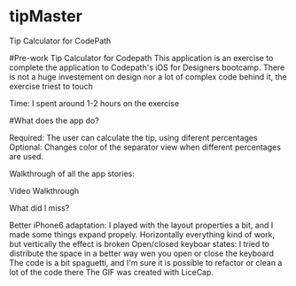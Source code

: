 # tipMaster
Tip Calculator for CodePath


#Pre-work Tip Calculator for Codepath
This application is an exercise to complete the application to Codepath's iOS for Designers bootcamp. There is not a huge investement on design nor a lot of complex code behind it, the exercise triest to touch

Time: I spent around 1-2 hours on the exercise

#What does the app do?

 Required: The user can calculate the tip, using diferent percentages
 Optional: Changes color of the separator view when different percentages are used.

Walkthrough of all the app stories:

Video Walkthrough



What did I miss?

 Better iPhone6 adaptation: I played with the layout properties a bit, and I made some things expand propely. Horizontally everything kind of work, but vertically the effect is broken
 Open/closed keyboar states: I tried to distribute the space in a better way wen you open or close the keyboard
 The code is a bit spaguetti, and I'm sure it is possible to refactor or clean a lot of the code there
The GIF was created with LiceCap.
